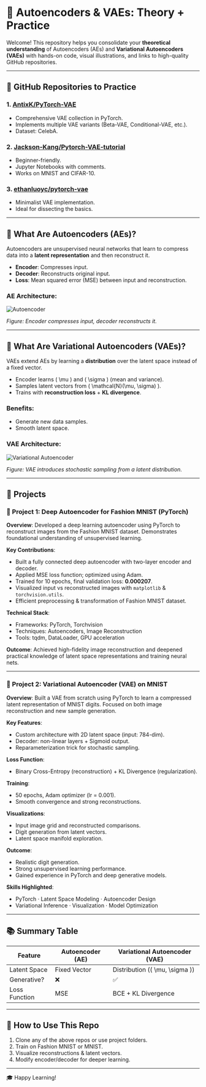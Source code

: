 # 🧠 Autoencoders & VAEs: Theory + Practice

Welcome! This repository helps you consolidate your **theoretical understanding** of Autoencoders (AEs) and **Variational Autoencoders (VAEs)** with hands-on code, visual illustrations, and links to high-quality GitHub repositories.

---

## 🔧 GitHub Repositories to Practice

### 1. [AntixK/PyTorch-VAE](https://github.com/AntixK/PyTorch-VAE)
- Comprehensive VAE collection in PyTorch.
- Implements multiple VAE variants (Beta-VAE, Conditional-VAE, etc.).
- Dataset: CelebA.

### 2. [Jackson-Kang/Pytorch-VAE-tutorial](https://github.com/Jackson-Kang/Pytorch-VAE-tutorial)
- Beginner-friendly.
- Jupyter Notebooks with comments.
- Works on MNIST and CIFAR-10.

### 3. [ethanluoyc/pytorch-vae](https://github.com/ethanluoyc/pytorch-vae)
- Minimalist VAE implementation.
- Ideal for dissecting the basics.

---

## 🧠 What Are Autoencoders (AEs)?

Autoencoders are unsupervised neural networks that learn to compress data into a **latent representation** and then reconstruct it.

- **Encoder**: Compresses input.
- **Decoder**: Reconstructs original input.
- **Loss**: Mean squared error (MSE) between input and reconstruction.

### AE Architecture:
![Autoencoder](AE.avif)

*Figure: Encoder compresses input, decoder reconstructs it.*

---

## 🤯 What Are Variational Autoencoders (VAEs)?

VAEs extend AEs by learning a **distribution** over the latent space instead of a fixed vector.

- Encoder learns \( \mu \) and \( \sigma \) (mean and variance).
- Samples latent vectors from \( \mathcal{N}(\mu, \sigma) \).
- Trains with **reconstruction loss** + **KL divergence**.

### Benefits:
- Generate new data samples.
- Smooth latent space.

### VAE Architecture:
![Variational Autoencoder](VAE.jpg)

*Figure: VAE introduces stochastic sampling from a latent distribution.*

---

## 📁 Projects

### 📌 Project 1: Deep Autoencoder for Fashion MNIST (PyTorch)

**Overview**:
Developed a deep learning autoencoder using PyTorch to reconstruct images from the Fashion MNIST dataset. Demonstrates foundational understanding of unsupervised learning.

**Key Contributions**:
- Built a fully connected deep autoencoder with two-layer encoder and decoder.
- Applied MSE loss function; optimized using Adam.
- Trained for 10 epochs, final validation loss: **0.000207**.
- Visualized input vs reconstructed images with `matplotlib` & `torchvision.utils`.
- Efficient preprocessing & transformation of Fashion MNIST dataset.

**Technical Stack**:
- Frameworks: PyTorch, Torchvision
- Techniques: Autoencoders, Image Reconstruction
- Tools: tqdm, DataLoader, GPU acceleration

**Outcome**:
Achieved high-fidelity image reconstruction and deepened practical knowledge of latent space representations and training neural nets.

---

### 📌 Project 2: Variational Autoencoder (VAE) on MNIST

**Overview**:
Built a VAE from scratch using PyTorch to learn a compressed latent representation of MNIST digits. Focused on both image reconstruction and new sample generation.

**Key Features**:
- Custom architecture with 2D latent space (input: 784-dim).
- Decoder: non-linear layers + Sigmoid output.
- Reparameterization trick for stochastic sampling.

**Loss Function**:
- Binary Cross-Entropy (reconstruction) + KL Divergence (regularization).

**Training**:
- 50 epochs, Adam optimizer (lr = 0.001).
- Smooth convergence and strong reconstructions.

**Visualizations**:
- Input image grid and reconstructed comparisons.
- Digit generation from latent vectors.
- Latent space manifold exploration.

**Outcome**:
- Realistic digit generation.
- Strong unsupervised learning performance.
- Gained experience in PyTorch and deep generative models.

**Skills Highlighted**:
- PyTorch · Latent Space Modeling · Autoencoder Design
- Variational Inference · Visualization · Model Optimization

---

## 📚 Summary Table

| Feature             | Autoencoder (AE)         | Variational Autoencoder (VAE)        |
|---------------------|--------------------------|---------------------------------------|
| Latent Space        | Fixed Vector             | Distribution (\( \mu, \sigma \))     |
| Generative?         | ❌                       | ✅                                     |
| Loss Function       | MSE                      | BCE + KL Divergence                   |

---

## 📂 How to Use This Repo

1. Clone any of the above repos or use project folders.
2. Train on Fashion MNIST or MNIST.
3. Visualize reconstructions & latent vectors.
4. Modify encoder/decoder for deeper learning.

---

🎓 Happy Learning!
